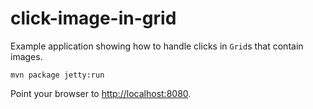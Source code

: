 click-image-in-grid
==============

Example application showing how to handle clicks in `Grid`s that contain images.

```
mvn package jetty:run
```

Point your browser to <http://localhost:8080>.
